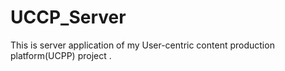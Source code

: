 # UCCP_Server
This is server application of my User-centric content production platform(UCPP) project .
